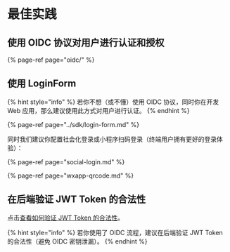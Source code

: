 # 最佳实践

## 使用 OIDC 协议对用户进行认证和授权

{% page-ref page="oidc/" %}

## 使用 LoginForm

{% hint style="info" %}
若你不想（或不懂）使用 OIDC 协议，同时你在开发 Web 应用，那么建议使用此方式对用户进行认证。
{% endhint %}

{% page-ref page="../sdk/login-form.md" %}

同时我们建议你配置社会化登录或小程序扫码登录（终端用户拥有更好的登录体验）：

{% page-ref page="social-login.md" %}

{% page-ref page="wxapp-qrcode.md" %}

## 在后端验证 JWT Token 的合法性

点击[查看如何验证 JWT Token 的合法性](https://learn.authing.cn/authing/advanced/authentication/verify-jwt-token)。

{% hint style="info" %}
若你使用了 OIDC 流程，建议在后端验证 JWT Token 的合法性（避免 OIDC 密钥泄漏）。
{% endhint %}





